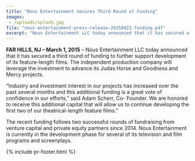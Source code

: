 ```yaml
---
title: "Nous Entertainment Secures Third Round of Funding"
images:
 - /uploads/splash.jpg
file: "nous-entertainment-press-release-20150422-funding.pdf"
excerpt: "Nous Entertainment LLC today announced that it has secured a third round of funding to further support development of its feature-length films"
---
```

**FAR HILLS, NJ – March 1, 2015** – Nous Entertainment LLC today announced that it has secured a third round of funding to further support development of its feature-length films. The independent production company will leverage the investment to advance its Judas Horse and Goodness and Mercy projects.

“Industry and investment interest in our projects has increased over the past several months and this additional funding is a great vote of confidence in our efforts,” said Adam Scherr, Co- Founder. We are honored to receive this additional capital that will allow us to continue developing the first two of our theatrical-length feature films.”

The recent funding follows two successful rounds of fundraising from venture capital and private equity partners since 2014. Nous Entertainment is currently in the development phase for several of its television and film programs and screenplays.

{% include pr-footer.html %}
